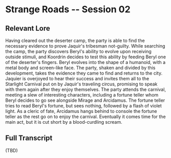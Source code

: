 # Strange Roads -- Session 02

## Relevant Lore

Having cleared out the deserter camp, the party is able to find the necessary evidence to prove Jaquir's tribesman not-guilty. While searching the camp, the party discovers Beryl's ability to evolve upon receiving outside stimuli, and Koordrin decides to test this ability by feeding Beryl one of the deserter's fingers. Beryl evolves into the shape of a humanoid, with a metal body and screen-like face. The party, shaken and divided by this development, takes the evidence they came to find and returns to the city. Jaquier is overjoyed to hear their success and invites them all to the Starlight Carnival put on by Jaquir's traveling circus, promising to speak with them again after they enjoy themselves. The party attends the carnival, meeting a slew of interesting characters, including a fortune teller whom Beryl decides to go see alongside Mirage and Arcidamus. The fortune teller tries to read Beryl's fortune, but sees nothing, followed by a flash of violet light. As a cleric of fate, Arcidamus hangs behind to console the fortune teller as the rest go on to enjoy the carnival. Eventually it comes time for the main act, but it is cut short by a blood-curdling scream.

## Full Transcript

(TBD)
